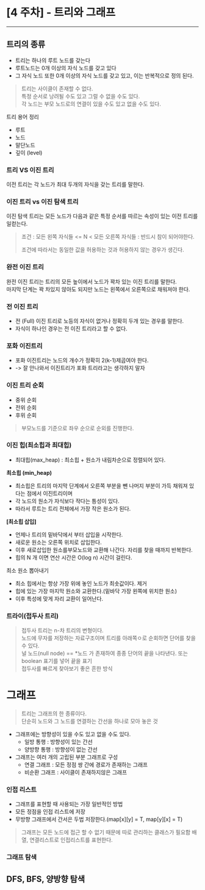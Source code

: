 # [4 주차] - 트리와 그래프

---

## 트리의 종류

- 트리는 하나의 루트 노드를 갖는다
- 루트노드는 0개 이상의 자식 노드를 갖고 있다
- 그 자식 노드 또한 0개 이상의 자식 노드를 갖고 있고, 이는 반복적으로 정의 된다.

> 트리는 사이클이 존재할 수 없다.  
> 특정 순서로 낭려될 수도 있고 그럴 수 없을 수도 있다.   
>  각 노드는 부모 노드로의 연결이 있을 수도 있고 없을 수도 있다.

트리 용어 정리
 - 루트
 - 노드
 - 말단노드
 - 깊이 (level)

### 트리 VS 이진 트리

이전 트리는 각 노드가 최대 두개의 자식을 갖는 트리를 말한다.   


### 이진 트리 vs 이진 탐색 트리

이진 탐색 트리는 모든 노드가 다음과 같은 특정 순서를 따르는 속성이 있는 이전 트리를 일컫는다.

> 조건 : 모든 왼쪽 자식들 <= N < 모든 오른쪽 자식들 : 반드시 참이 되어야한다.
> 
>    조건에 따라서는 동일한 값을 허용하는 것과 허용하지 않는 경우가 생긴다.


### 완전 이진 트리

완전 이진 트리는 트리의 모든 높이에서 노드가 꽉차 있는 이진 트리를 말한다.    
마지막 단계는 꽉 차있지 않아도 되지만 노드는 왼쪽에서 오른쪽으로 채워져야 한다.

### 전 이진 트리

- 전 (Full) 이진 트리로 노등의 자식이 없거나 정확히 두개 있는 경우를 말한다.
- 자식이 하나인 경우는 전 이진 트리라고 할 수 없다.

### 포화 이진트리

- 포화 이진트리는 노드의 개수가 정확히 2(k-1)제곱여야 한다.
- -> 잘 안나와서 이진트리가 포화 트리라고는 생각하지 말자


### 이진 트리 순회

- 중위 순회
- 전위 순회
- 후위 순회

> 부모노드를 기준으로 좌우 순으로 순외를 진행한다.


### 이진 힙(최소힙과 최대힙)

- 최대힙(max_heap) : 최소힙 + 원소가 내림차순으로 정렬되어 있다.

**최소힙 (min_heap)**
- 최소힙은 트리의 마지막 단계에서 오른쪽 부분을 뺀 나머지 부분이 가득 채워져 있다는 점에서 이진트리이며
- 각 노드의 원소가 자식보다 작다는 틍성이 있다.
- 따라서 루트는 트리 전체에서 가장 작은 원소가 된다.

**[최소힙 삽입]**
- 언제나 트리의 밑바닥에서 부터 삽입을 시작한다.
- 새로운 원소는 오른쪽 위치로 삽입한다.
- 이후 새로삽입한 원소를부모노드와 교환해 나간다. 자리를 찾을 때까지 반복한다.
- 힙의 N 개 이면 연산 시간은 O(log n) 시간이 걸린다.

최소 원소 뽑아내기

- 최소 힙에서는 항상 가장 위에 놓인 노드가 최솟값이다. 제거
- 힙에 있는 가장 마지막 원소와 교환한다.(밑바닥 가장 왼쪽에 위치한 원소)
- 이후 특성에 맞게 자리 교환이 일어난다.

### 트라이(접두사 트리)

> 접두사 트리는 n-차 트리의 변형이다.   
> 노드에 무자를 저장하는 자료구조이며 트리를 아래쪽ㅇ로 순회하면 단어를 찾을 수 있다.   
> 널 노드(null node) == *노드 가 존재하여 종종 단어의 끝을 나타낸다.  또는 boolean 표기를 넣어 끝을 표기   
> 접두사를 빠르게 찾아보기 좋은 흔한 방식


# 그래프

> 트리는 그래프의 한 종류이다.   
> 단순히 노드와 그 노드를 연결하는 간선을 하나로 모아 놓은 것


- 그래프에는 방향성이 있을 수도 있고 없을 수도 있다.
  - 일방 통행 : 방향성이 있는 간선
  - 양방향 통행 : 방향성이 없는 간선
- 그래프는 여러 개의 고립된 부분 그래프로 구성
  - 연결 그래프 : 모든 정점 쌍 간에 경로가 존재하는 그래프
  - 비순환 그래프 : 사이클이 존재하지않은 그래프

### 인접 리스트
- 그래프를 표현할 때 사용되는 가장 일반적인 방법
- 모든 정점을 인접 리스트에 저장
- 무방향 그래프에서 간서은 두법 저장한다.(map[x][y] = T, map[y][x] = T)

> 그래프는 모든 노드에 접근 할 수 없기 때문에 따로 관리하는 클래스가 필요함
> 배열, 연결리스트로 인접리스트를 표현한다.

### 그래프 탐색

## DFS, BFS, 양방향 탐색
